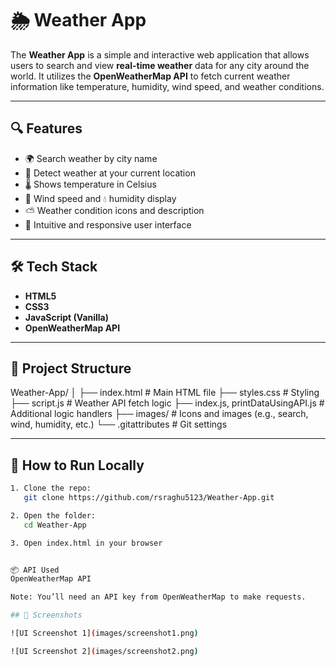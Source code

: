 # 🌦️ Weather App

The **Weather App** is a simple and interactive web application that allows users to search and view **real-time weather** data for any city around the world. It utilizes the **OpenWeatherMap API** to fetch current weather information like temperature, humidity, wind speed, and weather conditions.

---

## 🔍 Features

- 🌍 Search weather by city name
- 📍 Detect weather at your current location
- 🌡️ Shows temperature in Celsius
- 💨 Wind speed and 💧 humidity display
- ⛅ Weather condition icons and description
- 🧠 Intuitive and responsive user interface

---

## 🛠️ Tech Stack

- **HTML5**
- **CSS3**
- **JavaScript (Vanilla)**
- **OpenWeatherMap API**

---

## 📂 Project Structure

Weather-App/
│
├── index.html # Main HTML file
├── styles.css # Styling
├── script.js # Weather API fetch logic
├── index.js, printDataUsingAPI.js # Additional logic handlers
├── images/ # Icons and images (e.g., search, wind, humidity, etc.)
└── .gitattributes # Git settings


---

## 🚀 How to Run Locally

```bash
1. Clone the repo:
   git clone https://github.com/rsraghu5123/Weather-App.git

2. Open the folder:
   cd Weather-App

3. Open index.html in your browser


📦 API Used
OpenWeatherMap API

Note: You’ll need an API key from OpenWeatherMap to make requests.

## 📸 Screenshots

![UI Screenshot 1](images/screenshot1.png)

![UI Screenshot 2](images/screenshot2.png)




